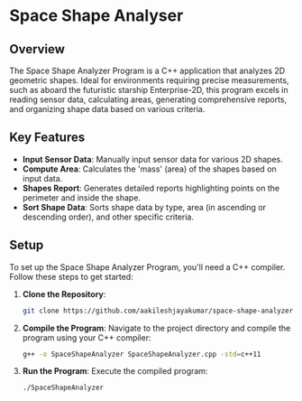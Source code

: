 # Space Shape Analyser

## Overview

The Space Shape Analyzer Program is a C++ application that analyzes 2D geometric shapes. Ideal for environments requiring precise measurements, such as aboard the futuristic starship Enterprise-2D, this program excels in reading sensor data, calculating areas, generating comprehensive reports, and organizing shape data based on various criteria.

## Key Features

- **Input Sensor Data**: Manually input sensor data for various 2D shapes.
- **Compute Area**: Calculates the 'mass' (area) of the shapes based on input data.
- **Shapes Report**: Generates detailed reports highlighting points on the perimeter and inside the shape.
- **Sort Shape Data**: Sorts shape data by type, area (in ascending or descending order), and other specific criteria.

## Setup

To set up the Space Shape Analyzer Program, you'll need a C++ compiler. Follow these steps to get started:

1. **Clone the Repository**:
   ```bash
   git clone https://github.com/aakileshjayakumar/space-shape-analyzer.git
   ```

2. **Compile the Program**:
   Navigate to the project directory and compile the program using your C++ compiler:
   ```bash
   g++ -o SpaceShapeAnalyzer SpaceShapeAnalyzer.cpp -std=c++11
   ```

3. **Run the Program**:
   Execute the compiled program:
   ```bash
   ./SpaceShapeAnalyzer
   ```
